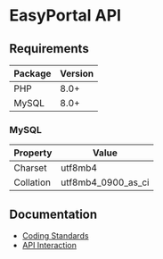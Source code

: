# EasyPortal API

## Requirements

| Package    | Version |
| ---------- | ------- |
| PHP        | 8.0+    | 
| MySQL      | 8.0+    | 


### MySQL

| Property             | Value                   |
| -------------------- | ------------------------|
| Charset              | utf8mb4                 |
| Collation            | utf8mb4_0900_as_ci      |


## Documentation

* [Coding Standards](./Coding-Standards.md)
* [API Interaction](./docs/API-Interaction.md)
